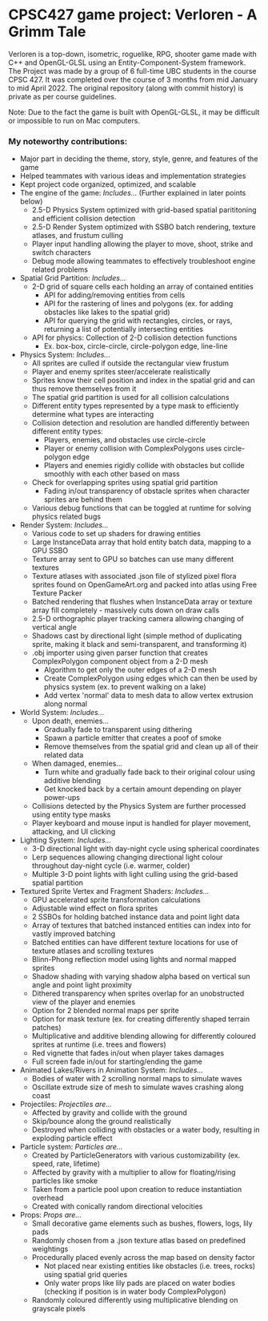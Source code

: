 # CPSC427 game project: Verloren - A Grimm Tale

Verloren is a top-down, isometric, roguelike, RPG, shooter game made with C++ and OpenGL-GLSL using an Entity-Component-System framework.
The Project was made by a group of 6 full-time UBC students in the course CPSC 427.
It was completed over the course of 3 months from mid January to mid April 2022.
The original repository (along with commit history) is private as per course guidelines.

Note: Due to the fact the game is built with OpenGL-GLSL, it may be difficult or impossible to run on Mac computers.

### My noteworthy contributions:
* Major part in deciding the theme, story, style, genre, and features of the game
* Helped teammates with various ideas and implementation strategies
* Kept project code organized, optimized, and scalable
* The engine of the game: _Includes..._ (Further explained in later points below)
  * 2.5-D Physics System optimized with grid-based spatial parititoning and efficient collision detection
  * 2.5-D Render System optimized with SSBO batch rendering, texture atlases, and frustum culling
  * Player input handling allowing the player to move, shoot, strike and switch characters
  * Debug mode allowing teammates to effectively troubleshoot engine related problems
* Spatial Grid Partition: _Includes..._
  * 2-D grid of square cells each holding an array of contained entities 
    * API for adding/removing entities from cells
    * API for the rastering of lines and polygons (ex. for adding obstacles like lakes to the spatial grid)
    * API for querying the grid with rectangles, circles, or rays, returning a list of potentially intersecting entities
  * API for physics: Collection of 2-D collision detection functions
    * Ex. box-box, circle-circle, circle-polygon edge, line-line
* Physics System: _Includes..._
  * All sprites are culled if outside the rectangular view frustum
  * Player and enemy sprites steer/accelerate realistically
  * Sprites know their cell position and index in the spatial grid and can thus remove themselves from it
  * The spatial grid partition is used for all collision calculations
  * Different entity types represented by a type mask to efficiently determine what types are interacting
  * Collision detection and resolution are handled differently between different entity types:
    * Players, enemies, and obstacles use circle-circle
    * Player or enemy collision with ComplexPolygons uses circle-polygon edge
    * Players and enemies rigidly collide with obstacles but collide smoothly with each other based on mass
  * Check for overlapping sprites using spatial grid partition
    * Fading in/out transparency of obstacle sprites when character sprites are behind them
  * Various debug functions that can be toggled at runtime for solving physics related bugs
* Render System: _Includes..._
  * Various code to set up shaders for drawing entities
  * Large InstanceData array that hold entity batch data, mapping to a GPU SSBO
  * Texture array sent to GPU so batches can use many different textures
  * Texture atlases with associated .json file of stylized pixel flora sprites found on OpenGameArt.org and packed into atlas using Free Texture Packer
  * Batched rendering that flushes when InstanceData array or texture array fill completely - massively cuts down on draw calls 
  * 2.5-D orthographic player tracking camera allowing changing of vertical angle
  * Shadows cast by directional light (simple method of duplicating sprite, making it black and semi-transparent, and transforming it)
  * .obj importer using given parser function that creates ComplexPolygon component object from a 2-D mesh
    * Algorithm to get only the outer edges of a 2-D mesh
    * Create ComplexPolygon using edges which can then be used by physics system (ex. to prevent walking on a lake)
    * Add vertex 'normal' data to mesh data to allow vertex extrusion along normal
* World System: _Includes..._
  * Upon death, enemies...
    * Gradually fade to transparent using dithering
    * Spawn a particle emitter that creates a poof of smoke
    * Remove themselves from the spatial grid and clean up all of their related data
  * When damaged, enemies...
    * Turn white and gradually fade back to their original colour using additive blending
    * Get knocked back by a certain amount depending on player power-ups
  * Collisions detected by the Physics System are further processed using entity type masks
  * Player keyboard and mouse input is handled for player movement, attacking, and UI clicking
* Lighting System: _Includes..._
  * 3-D directional light with day-night cycle using spherical coordinates
  * Lerp sequences allowing changing directional light colour throughout day-night cycle (i.e. warmer, colder)
  * Multiple 3-D point lights with light culling using the grid-based spatial partition
* Textured Sprite Vertex and Fragment Shaders: _Includes..._
  * GPU accelerated sprite transformation calculations
  * Adjustable wind effect on flora sprites
  * 2 SSBOs for holding batched instance data and point light data
  * Array of textures that batched instanced entities can index into for vastly improved batching
  * Batched entities can have different texture locations for use of texture atlases and scrolling textures
  * Blinn-Phong reflection model using lights and normal mapped sprites
  * Shadow shading with varying shadow alpha based on vertical sun angle and point light proximity
  * Dithered transparency when sprites overlap for an unobstructed view of the player and enemies
  * Option for 2 blended normal maps per sprite
  * Option for mask texture (ex. for creating differently shaped terrain patches)
  * Multiplicative and additive blending allowing for differently coloured sprites at runtime (i.e. trees and flowers)
  * Red vignette that fades in/out when player takes damages
  * Full screen fade in/out for starting/ending the game
* Animated Lakes/Rivers in Animation System: _Includes..._
  * Bodies of water with 2 scrolling normal maps to simulate waves
  * Oscillate extrude size of mesh to simulate waves crashing along coast
* Projectiles: _Projectiles are..._
  * Affected by gravity and collide with the ground
  * Skip/bounce along the ground realistically
  * Destroyed when colliding with obstacles or a water body, resulting in exploding particle effect
* Particle system: _Particles are..._
  * Created by ParticleGenerators with various customizability (ex. speed, rate, lifetime)
  * Affected by gravity with a multiplier to allow for floating/rising particles like smoke
  * Taken from a particle pool upon creation to reduce instantiation overhead
  * Created with conically random directional velocities
* Props: _Props are..._
  * Small decorative game elements such as bushes, flowers, logs, lily pads
  * Randomly chosen from a .json texture atlas based on predefined weightings
  * Procedurally placed evenly across the map based on density factor
    * Not placed near existing entities like obstacles (i.e. trees, rocks) using spatial grid queries
    * Only water props like lily pads are placed on water bodies (checking if position is in water body ComplexPolygon)
  * Randomly coloured differently using multiplicative blending on grayscale pixels
